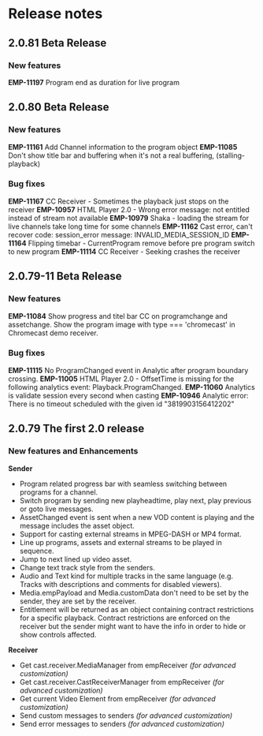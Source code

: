 # Release notes 

## 2.0.81 Beta Release

### New features
**EMP-11197**   Program end as duration for live program 


## 2.0.80 Beta Release

### New features
**EMP-11161**   Add Channel information to the program object
**EMP-11085**   Don't show title bar and buffering when it's not a real buffering, (stalling-playback)

### Bug fixes
**EMP-11167** 	CC Receiver - Sometimes the playback just stops on the receiver 
**EMP-10957**   HTML Player 2.0 - Wrong error message: not entitled instead of stream not available
**EMP-10979**	Shaka - loading the stream for live channels take long time for some channels
**EMP-11162**   Cast error, can't recover code: session_error message: INVALID_MEDIA_SESSION_ID
**EMP-11164**   Flipping timebar - CurrentProgram remove before pre program switch to new program
**EMP-11114**   CC Receiver - Seeking crashes the receiver



## 2.0.79-11 Beta Release

### New features
**EMP-11084** Show progress and titel bar CC on programchange and assetchange.
Show the program image with type === 'chromecast' in Chromecast demo receiver.

### Bug fixes
**EMP-11115** No ProgramChanged event in Analytic after program boundary crossing.
**EMP-11005** HTML Player 2.0 - OffsetTime is missing for the following analytics event: Playback.ProgramChanged.
**EMP-11060** Analytics is validate session every second when casting
**EMP-10946** Analytic error: There is no timeout scheduled with the given id "3819903156412202"



## 2.0.79   The first 2.0 release

### New features and Enhancements
**Sender**
* Program related progress bar with seamless switching between programs for a channel.
* Switch program by sending new playheadtime, play next, play previous or goto live messages.
* AssetChanged event is sent when a new VOD content is playing and the message includes the asset object.
* Support for casting external streams in MPEG-DASH or MP4 format.
* Line up programs, assets and external streams to be played in sequence.
* Jump to next lined up video asset.
* Change text track style from the senders.
* Audio and Text kind for multiple tracks in the same language (e.g. Tracks with descriptions and comments for disabled viewers).
* Media.empPayload and Media.customData don't need to be set by the sender, they are set by the receiver.
* Entitlement will be returned as an object containing contract restrictions for a specific playback. Contract restrictions are enforced on the receiver but the sender might want to have the info in order to hide or show controls affected.

**Receiver**
* Get cast.receiver.MediaManager from empReceiver *(for advanced customization)*
* Get cast.receiver.CastReceiverManager from empReceiver *(for advanced customization)*
* Get current Video Element from empReceiver *(for advanced customization)*
* Send custom messages to senders *(for advanced customization)*
* Send error messages to senders *(for advanced customization)*



